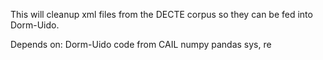 This will cleanup xml files from the DECTE corpus so they can be fed into Dorm-Uido.

Depends on:
Dorm-Uido code from CAIL
numpy
pandas
sys, re
